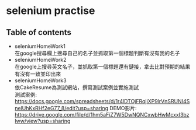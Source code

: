 # selenium practise
## Table of contents
* seleniumHomeWork1<br>
在google搜尋欄上搜尋自己的名子並抓取第一個標題判斷有沒有我的名子<br>
* seleniumHomeWork2<br>
在google上搜尋英文名子，並抓取第一個標題還有鏈接，拿去比對預期的結果有沒有一致並印出來<br>
* seleniumHomeWork3<br>
依CakeResume為測試網站，撰寫測試案例並實施測試<br>
測試案例:<br>
https://docs.google.com/spreadsheets/d/1r4lDTOjFRqjiXP9lrVnSRUNI4SnelUhKxRHf2eG77_8/edit?usp=sharing
DEMO影片:<br>
https://drive.google.com/file/d/1hm5aFiZ7W5DwNQNCxwbHwMcxxI3bzlww/view?usp=sharing